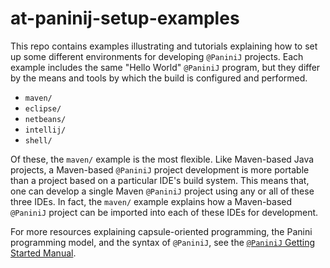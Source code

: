 # at-paninij-setup-examples

This repo contains examples illustrating and tutorials explaining how to set
up some different environments for developing `@PaniniJ` projects. Each example
includes the same "Hello World" `@PaniniJ` program, but they differ by the means
and tools by which the build is configured and performed.

- `maven/`
- `eclipse/`
- `netbeans/`
- `intellij/`
- `shell/`

Of these, the `maven/` example is the most flexible. Like Maven-based Java
projects, a Maven-based `@PaniniJ` project development is more portable than a
project based on a particular IDE's build system. This means that, one can
develop a single Maven `@PaniniJ` project using any or all of these three IDEs.
In fact, the `maven/` example explains how a Maven-based `@PaniniJ` project can
be imported into each of these IDEs for development.

For more resources explaining capsule-oriented programming, the Panini
programming model, and the syntax of `@PaniniJ`, see the [`@PaniniJ` Getting Started Manual](http://hridesh.github.io/panini).

